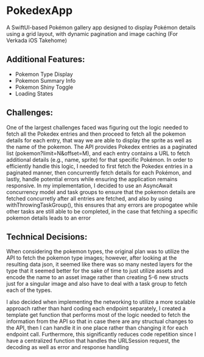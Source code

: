 # PokedexApp

A SwiftUI-based Pokémon gallery app designed to display Pokémon details using a grid layout, with dynamic pagination and image caching (For Verkada iOS Takehome)

## Additional Features:
- Pokemon Type Display
- Pokemon Summary Info
- Pokemon Shiny Toggle
- Loading States

## Challenges:
One of the largest challenges faced was figuring out the logic needed to fetch all the Pokedex entries and then proceed to fetch all the pokemon details for each entry, that way we are able to display the sprite as well as the name of the pokemon.
The API provides Pokedex entries as a paginated list (pokemon?limit=N&offset=M), and each entry contains a URL to fetch additional details (e.g., name, sprite) for that specific Pokémon. In order to efficiently handle this logic, I needed to first fetch the Pokedex entries in a paginated manner, then concurrently fetch details for each Pokémon, and lastly, handle potential errors while ensuring the application remains responsive.
In my implementation, I decided to use an AsyncAwait concurrency model and task groups to ensure that the pokemon details are fetched concurretly after all entries are fetched, and also by using withThrowingTaskGroup(), this ensures that any errors are propogatee while other tasks are still able to be completed, in the case that fetching a specific pokemon details leads to an error

## Technical Decisions:
When considering the pokemon types, the original plan was to utilize the API to fetch the pokemon type images; however, after looking at the resulting data json, it seemed like there was so many nested layers for the type that it seemed better for the sake of time to just utilize assets and encode the name to an asset image rather than creating 5-6 new structs just for a singular image and also have to deal with a task group to fetch each of the types.

I also decided when implementing the networking to utilize a more scalable approach rather than hard coding each endpoint separately, I created a template get function that performs most of the logic needed to fetch the information from the API so that in case there are any structual changes to the API, then I can handle it in one place rather than changing it for each endpoint call. Furthermore, this significantly reduces code repetition since I have a centralized function that handles the URLSession request, the decoding as well as error and response handling




